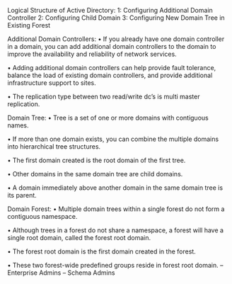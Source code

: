 Logical Structure of Active Directory:
1: Configuring Additional Domain Controller
2: Configuring Child Domain
3: Configuring New Domain Tree in Existing Forest

Additional Domain Controllers:
• If you already have one domain controller in a domain,
you can add additional domain controllers to the
domain to improve the availability and reliability of
network services.

• Adding additional domain controllers can help provide
fault tolerance, balance the load of existing domain
controllers, and provide additional infrastructure
support to sites.

• The replication type between two read/write dc’s is
multi master replication.

Domain Tree:
• Tree is a set of one or more domains with contiguous names.

• If more than one domain exists, you can combine the multiple domains into hierarchical tree structures.

• The first domain created is the root domain of the first tree.

• Other domains in the same domain tree are child domains.

• A domain immediately above another domain in the same domain tree is its parent.

Domain Forest:
• Multiple domain trees within a single forest do not form a contiguous namespace.

• Although trees in a forest do not share a namespace, a forest will have a single root domain, called the forest root domain.

• The forest root domain is the first domain created in the forest.

• These two forest-wide predefined groups reside in forest root domain.
  – Enterprise Admins
  – Schema Admins
